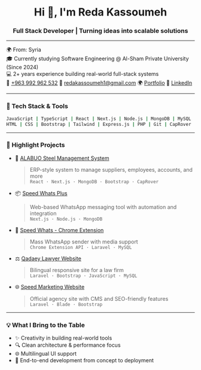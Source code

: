 <h1 align="center">Hi 👋, I'm Reda Kassoumeh</h1>
<h3 align="center">Full Stack Developer | Turning ideas into scalable solutions</h3>

---

🌍 From: Syria  
🎓 Currently studying Software Engineering @ Al-Sham Private University (Since 2024)  
💻 2+ years experience building real-world full-stack systems  
📱 [+963 992 962 532](https://wa.me/963992962532)
📧 [redakassoumeh1@gmail.com](mailto:redakassoumeh1@gmail.com)
🌍 [Portfolio](https://redakassoumeh.vercel.app)
💼 [LinkedIn](https://www.linkedin.com/in/redakassoumeh/)

---

### 🧰 Tech Stack & Tools
```bash
JavaScript | TypeScript | React | Next.js | Node.js | MongoDB | MySQL | Laravel  
HTML | CSS | Bootstrap | Tailwind | Express.js | PHP | Git | CapRover | Docker (basic)
```

---

### 🚀 Highlight Projects

- 🔧 [ALABUO Steel Management System](#)
  > ERP-style system to manage suppliers, employees, accounts, and more  
  `React · Next.js · MongoDB · Bootstrap · CapRover`

- 📦 [Speed Whats Plus](#)
  > Web-based WhatsApp messaging tool with automation and integration  
  `Next.js · Node.js · MongoDB`

- 🧩 [Speed Whats - Chrome Extension](#)
  > Mass WhatsApp sender with media support  
  `Chrome Extension API · Laravel · MySQL`

- ⚖️ [Qadaey Lawyer Website](#)
  > Bilingual responsive site for a law firm  
  `Laravel · Bootstrap · JavaScript · MySQL`

- 🌐 [Speed Marketing Website](#)
  > Official agency site with CMS and SEO-friendly features  
  `Laravel · Blade · Bootstrap`

---

### 💡 What I Bring to the Table

- ✨ Creativity in building real-world tools
- 🔍 Clean architecture & performance focus
- 🌐 Multilingual UI support
- 🚀 End-to-end development from concept to deployment

